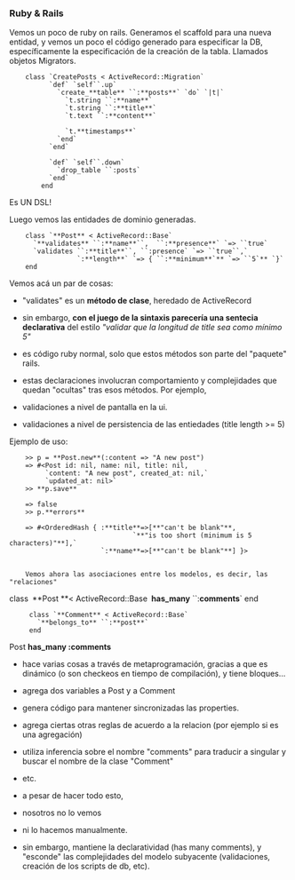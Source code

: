 ### []()Ruby & Rails

Vemos un poco de ruby on rails.
Generamos el scaffold para una nueva entidad, y vemos un poco el código generado para especificar la DB, específicamente la especificación de la creación de la tabla. Llamados objetos Migrators.



        class `CreatePosts < ActiveRecord::Migration`
              `def` `self``.up`
                `create_**table** ``:**posts**` `do` `|t|`
                  `t.string ``:**name**`
                  `t.string ``:**title**`
                  `t.text ``:**content**`
     
                  `t.**timestamps**`
                `end`
              `end`
     
              `def` `self``.down`
                `drop_table ``:posts`
              `end`
            end
Es UN DSL!

Luego vemos las entidades de dominio generadas.



        class `**Post** < ActiveRecord::Base`
          `**validates** ``:**name**``,  ``:**presence**` `=> ``true`
          `validates ``:**title**``, ``:presence` `=> ``true``,`
                     `:**length**` `=> { ``:**minimum**`** `=> ``5`** `}`
        end
Vemos acá un par de cosas:

* "validates" es un **método de clase**, heredado de ActiveRecord
* sin embargo, **con el juego de la sintaxis parecería una sentecia declarativa** del estilo *"validar que la longitud de title sea como mínimo 5"*
* es código ruby normal, solo que estos métodos son parte del "paquete" rails.
* estas declaraciones involucran comportamiento y complejidades que quedan "ocultas" tras esos métodos. Por ejemplo, 

 * validaciones a nivel de pantalla en la ui.
 * validaciones a nivel de persistencia de las entiedades (title length >= 5)

Ejemplo de uso:




        >> p = **Post.new**(:content => "A new post")
        => #<Post id: nil, name: nil, title: nil,
             `content: "A new post", created_at: nil,`
             `updated_at: nil>`
        >> **p.save**

        => false
        >> p.**errors**

        => #<OrderedHash { :**title**=>[**"can't be blank"**,
                                   `**"is too short (minimum is 5 characters)"**],`
                           `:**name**=>[**"can't be blank"**] }>


        Vemos ahora las asociaciones entre los modelos, es decir, las "relaciones"
        


 class` `**Post **< ActiveRecord::Base`
           `**has_many** ``:**comments**`
         end


         class `**Comment** < ActiveRecord::Base`
           `**belongs_to** ``:**post**`
         end

Post **has_many :comments**


* hace varias cosas a través de metaprogramación, gracias a que es dinámico (o son checkeos en tiempo de compilación), y tiene bloques...

 * agrega dos variables a Post y a Comment
 * genera código para mantener sincronizadas las properties.
 * agrega ciertas otras reglas de acuerdo a la relacion (por ejemplo si es una agregación)
 * utiliza inferencia sobre el nombre "comments" para traducir a singular y buscar el nombre de la clase "Comment"
 * etc.
* a pesar de hacer todo esto,

 * nosotros no lo vemos
 * ni lo hacemos manualmente.
* sin embargo, mantiene la declaratividad (has many comments), y "esconde" las complejidades del modelo subyacente (validaciones, creación de los scripts de db, etc).
